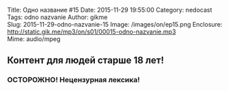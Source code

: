 Title: Одно название #15
Date: 2015-11-29 19:55:00
Category: nedocast  
Tags: odno nazvanie
Author: gikme  
Slug: 2015-11-29-odno-nazvanie-15
Image: /images/on/ep15.png
Enclosure: http://static.gik.me/mp3/on/s01/00015-odno-nazvanie.mp3  
Mime: audio/mpeg

## Контент для людей старше 18 лет!

### ОСТОРОЖНО! Нецензурная лексика!
